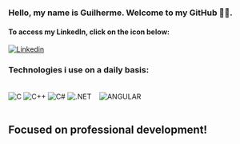 ### Hello, my name is Guilherme. Welcome to my GitHub 👋🏾. 





#### To access my LinkedIn, click on the icon below:
[![Linkedin](https://img.shields.io/badge/LinkedIn-0077B5?style=for-the-badge&logo=linkedin&logoColor=white)](https://www.linkedin.com/in/guilhermeeso/)

### Technologies i use on a daily basis:

<div style = "display: inline_block"><br/>
<img align= "center" alt= "C" src="https://img.shields.io/badge/C-00599C?style=for-the-badge&logo=c&logoColor=white" />
<img align= "center" alt= "C++" src="https://img.shields.io/badge/C%2B%2B-00599C?style=for-the-badge&logo=c%2B%2B&logoColor=white"/>
<img align= "center" alt= "C#" src="https://img.shields.io/badge/C%23-239120?style=for-the-badge&logo=c-sharp&logoColor=white"/>
<img align= "center" alt= ".NET" src="https://img.shields.io/badge/.NET-5C2D91?style=for-the-badge&logo=.net&logoColor=white"/>
<img align= "center" alt= "" src="https://img.shields.io/badge/JavaScript-F7DF1E?style=for-the-badge&logo=javascript&logoColor=black"/>
<img align= "center" alt= "" src="https://img.shields.io/badge/TypeScript-007ACC?style=for-the-badge&logo=typescript&logoColor=white"/>
<img align= "center" alt= "" src="https://img.shields.io/badge/Microsoft_SQL_Server-CC2927?style=for-the-badge&logo=microsoft-sql-server&logoColor=white"/>
<img align= "center" alt= "ANGULAR" src="https://img.shields.io/badge/Angular-DD0031?style=for-the-badge&logo=angular&logoColor=white"/>

</div><br/>





## Focused on professional development!
